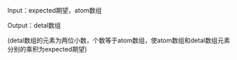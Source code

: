 Input：expected期望，atom数组

Output：detal数组

(detal数组的元素为两位小数，个数等于atom数组，使atom数组和detal数组元素分别的乘积为expected期望)